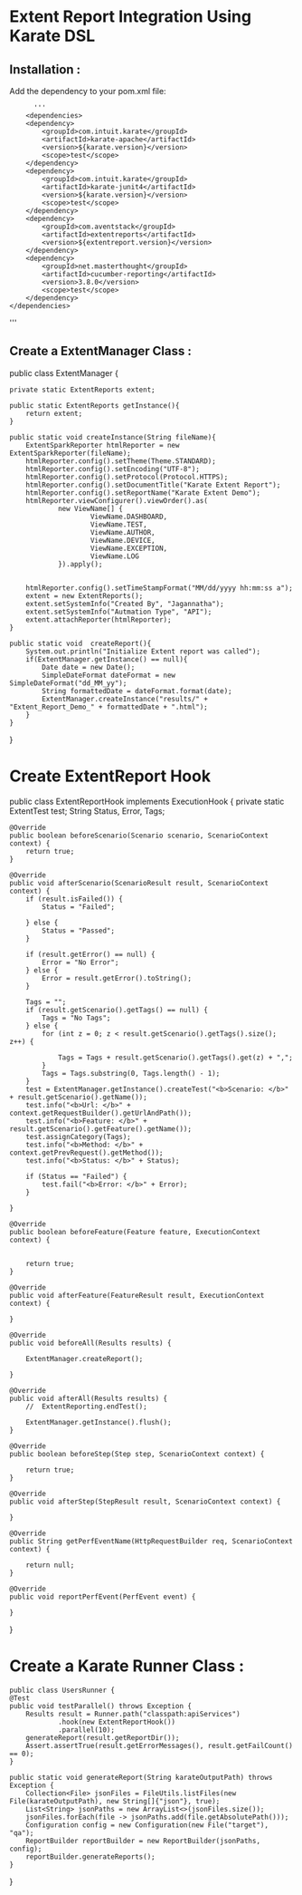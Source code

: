 # Extent Report Integration Using Karate DSL

## Installation :

Add the dependency to your pom.xml file:

          '''       
        <dependencies>
        <dependency>
            <groupId>com.intuit.karate</groupId>
            <artifactId>karate-apache</artifactId>
            <version>${karate.version}</version>
            <scope>test</scope>
        </dependency>
        <dependency>
            <groupId>com.intuit.karate</groupId>
            <artifactId>karate-junit4</artifactId>
            <version>${karate.version}</version>
            <scope>test</scope>
        </dependency>
        <dependency>
            <groupId>com.aventstack</groupId>
            <artifactId>extentreports</artifactId>
            <version>${extentreport.version}</version>
        </dependency>
        <dependency>
            <groupId>net.masterthought</groupId>
            <artifactId>cucumber-reporting</artifactId>
            <version>3.8.0</version>
            <scope>test</scope>
        </dependency>
    </dependencies>
'''


## Create a ExtentManager Class :
public class ExtentManager {

    private static ExtentReports extent;

    public static ExtentReports getInstance(){
        return extent;
    }

    public static void createInstance(String fileName){
        ExtentSparkReporter htmlReporter = new ExtentSparkReporter(fileName);
        htmlReporter.config().setTheme(Theme.STANDARD);
        htmlReporter.config().setEncoding("UTF-8");
        htmlReporter.config().setProtocol(Protocol.HTTPS);
        htmlReporter.config().setDocumentTitle("Karate Extent Report");
        htmlReporter.config().setReportName("Karate Extent Demo");
        htmlReporter.viewConfigurer().viewOrder().as(
                new ViewName[] {
                        ViewName.DASHBOARD,
                        ViewName.TEST,
                        ViewName.AUTHOR,
                        ViewName.DEVICE,
                        ViewName.EXCEPTION,
                        ViewName.LOG
                }).apply();


        htmlReporter.config().setTimeStampFormat("MM/dd/yyyy hh:mm:ss a");
        extent = new ExtentReports();
        extent.setSystemInfo("Created By", "Jagannatha");
        extent.setSystemInfo("Autmation Type", "API");
        extent.attachReporter(htmlReporter);
    }

    public static void  createReport(){
        System.out.println("Initialize Extent report was called");
        if(ExtentManager.getInstance() == null){
            Date date = new Date();
            SimpleDateFormat dateFormat = new SimpleDateFormat("dd_MM_yy");
            String formattedDate = dateFormat.format(date);
            ExtentManager.createInstance("results/" + "Extent_Report_Demo_" + formattedDate + ".html");
        }
    }
}

# Create ExtentReport Hook
public class ExtentReportHook implements ExecutionHook {
    private static ExtentTest test;
    String Status, Error, Tags;

    @Override
    public boolean beforeScenario(Scenario scenario, ScenarioContext context) {
        return true;
    }

    @Override
    public void afterScenario(ScenarioResult result, ScenarioContext context) {
        if (result.isFailed()) {
            Status = "Failed";

        } else {
            Status = "Passed";
        }

        if (result.getError() == null) {
            Error = "No Error";
        } else {
            Error = result.getError().toString();
        }

        Tags = "";
        if (result.getScenario().getTags() == null) {
            Tags = "No Tags";
        } else {
            for (int z = 0; z < result.getScenario().getTags().size(); z++) {

                Tags = Tags + result.getScenario().getTags().get(z) + ",";
            }
            Tags = Tags.substring(0, Tags.length() - 1);
        }
        test = ExtentManager.getInstance().createTest("<b>Scenario: </b>" + result.getScenario().getName());
        test.info("<b>Url: </b>" + context.getRequestBuilder().getUrlAndPath());
        test.info("<b>Feature: </b>" + result.getScenario().getFeature().getName());
        test.assignCategory(Tags);
        test.info("<b>Method: </b>" + context.getPrevRequest().getMethod());
        test.info("<b>Status: </b>" + Status);

        if (Status == "Failed") {
            test.fail("<b>Error: </b>" + Error);
        }

    }

    @Override
    public boolean beforeFeature(Feature feature, ExecutionContext context) {


        return true;
    }

    @Override
    public void afterFeature(FeatureResult result, ExecutionContext context) {

    }

    @Override
    public void beforeAll(Results results) {

        ExtentManager.createReport();

    }

    @Override
    public void afterAll(Results results) {
        //  ExtentReporting.endTest();

        ExtentManager.getInstance().flush();
    }

    @Override
    public boolean beforeStep(Step step, ScenarioContext context) {

        return true;
    }

    @Override
    public void afterStep(StepResult result, ScenarioContext context) {

    }

    @Override
    public String getPerfEventName(HttpRequestBuilder req, ScenarioContext context) {

        return null;
    }

    @Override
    public void reportPerfEvent(PerfEvent event) {

    }

}

# Create a Karate Runner Class :
    public class UsersRunner {
    @Test
    public void testParallel() throws Exception {
        Results result = Runner.path("classpath:apiServices")
                .hook(new ExtentReportHook())
                .parallel(10);
        generateReport(result.getReportDir());
        Assert.assertTrue(result.getErrorMessages(), result.getFailCount() == 0);
    }

    public static void generateReport(String karateOutputPath) throws Exception {
        Collection<File> jsonFiles = FileUtils.listFiles(new File(karateOutputPath), new String[]{"json"}, true);
        List<String> jsonPaths = new ArrayList<>(jsonFiles.size());
        jsonFiles.forEach(file -> jsonPaths.add(file.getAbsolutePath()));
        Configuration config = new Configuration(new File("target"), "qa");
        ReportBuilder reportBuilder = new ReportBuilder(jsonPaths, config);
        reportBuilder.generateReports();
    }
}


